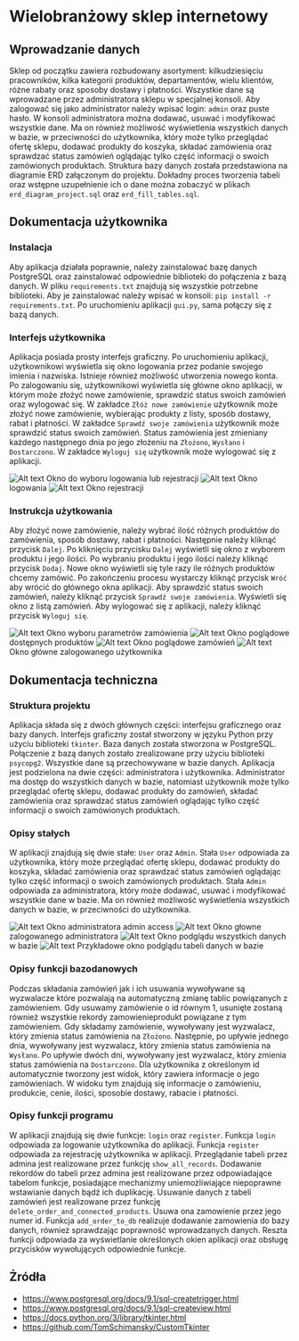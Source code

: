 # Wielobranżowy sklep internetowy

## Wprowadzanie danych

Sklep od początku zawiera rozbudowany asortyment: kilkudziesięciu pracowników, kilka kategorii produktów, departamentów, wielu klientów, różne rabaty oraz sposoby dostawy i płatności. Wszystkie dane są wprowadzane przez administratora sklepu w specjalnej konsoli. Aby zalogować się jako administrator należy wpisać login: `admin` oraz puste hasło. W konsoli administratora można dodawać, usuwać i modyfikować wszystkie dane. Ma on również możliwość wyświetlenia wszystkich danych w bazie, w przeciwności do użytkownika, który może tylko przeglądać ofertę sklepu, dodawać produkty do koszyka, składać zamówienia oraz sprawdzać status zamówień oglądając tylko część informacji o swoich zamówionych produktach. Struktura bazy danych została przedstawiona na diagramie ERD załączonym do projektu. Dokładny proces tworzenia tabeli oraz wstępne uzupełnienie ich o dane można zobaczyć w plikach `erd_diagram_project.sql` oraz `erd_fill_tables.sql`.

## Dokumentacja użytkownika

### Instalacja

Aby aplikacja działała poprawnie, należy zainstalować bazę danych PostgreSQL oraz zainstalować odpowiednie biblioteki do połączenia z bazą danych. W pliku `requirements.txt` znajdują się wszystkie potrzebne biblioteki. Aby je zainstalować należy wpisać w konsoli: `pip install -r requirements.txt`. Po uruchomieniu aplikacji `gui.py`, sama połączy się z bazą danych.

### Interfejs użytkownika

Aplikacja posiada prosty interfejs graficzny. Po uruchomieniu aplikacji, użytkownikowi wyświetla się okno logowania przez podanie swojego imienia i nazwiska. Istnieje również możliwość utworzenia nowego konta. Po zalogowaniu się, użytkownikowi wyświetla się główne okno aplikacji, w którym może złożyć nowe zamówienie, sprawdzić status swoich zamówień oraz wylogować się. W zakładce `Złóż nowe zamówienie` użytkownik może złożyć nowe zamówienie, wybierając produkty z listy, sposób dostawy, rabat i płatności. W zakładce `Sprawdź swoje zamówienia` użytkownik może sprawdzić status swoich zamówień. Status zamówienia jest zmieniany każdego następnego dnia po jego złożeniu na `Złożono`, `Wysłano` i `Dostarczono`. W zakładce `Wyloguj się` użytkownik może wylogować się z aplikacji.

![Alt text](image-1.png)
Okno do wyboru logowania lub rejestracji
![Alt text](image-2.png)
Okno logowania
![Alt text](image-3.png)
Okno rejestracji
### Instrukcja użytkowania

Aby złożyć nowe zamówienie, należy wybrać ilość różnych produktów do zamówienia, sposób dostawy, rabat i płatności. Następnie należy kliknąć przycisk `Dalej`. Po kliknięciu przycisku `Dalej` wyświetli się okno z wyborem produktu i jego ilości. Po wybraniu produktu i jego ilości należy kliknąć przycisk `Dodaj`. Nowe okno wyświetli się tyle razy ile różnych produktów chcemy zamówić. Po zakończeniu procesu wystarczy kliknąć przycisk `Wróć` aby wrócić do głównego okna aplikacji. Aby sprawdzić status swoich zamówień, należy kliknąć przycisk `Sprawdź swoje zamówienia`. Wyświetli się okno z listą zamówień. Aby wylogować się z aplikacji, należy kliknąć przycisk `Wyloguj się`.

![Alt text](image-8.png)
Okno wyboru parametrów zamówienia
![Alt text](image-9.png)
Okno poglądowe dostępnych produktów
![Alt text](image-10.png)
Okno poglądowe zamówień
![Alt text](image-11.png)
Okno główne zalogowanego użytkownika

## Dokumentacja techniczna

### Struktura projektu

Aplikacja składa się z dwóch głównych części: interfejsu graficznego oraz bazy danych. Interfejs graficzny został stworzony w języku Python przy użyciu biblioteki `tkinter`. Baza danych została stworzona w PostgreSQL. Połączenie z bazą danych zostało zrealizowane przy użyciu biblioteki `psycopg2`. Wszystkie dane są przechowywane w bazie danych. Aplikacja jest podzielona na dwie części: administratora i użytkownika. Administrator ma dostęp do wszystkich danych w bazie, natomiast użytkownik może tylko przeglądać ofertę sklepu, dodawać produkty do zamówień, składać zamówienia oraz sprawdzać status zamówień oglądając tylko część informacji o swoich zamówionych produktach.

### Opisy stałych

W aplikacji znajdują się dwie stałe: `User` oraz `Admin`. Stała `User` odpowiada za użytkownika, który może przeglądać ofertę sklepu, dodawać produkty do koszyka, składać zamówienia oraz sprawdzać status zamówień oglądając tylko część informacji o swoich zamówionych produktach. Stała `Admin` odpowiada za administratora, który może dodawać, usuwać i modyfikować wszystkie dane w bazie. Ma on również możliwość wyświetlenia wszystkich danych w bazie, w przeciwności do użytkownika.

![Alt text](image-4.png)
Okno administratora admin access
![Alt text](image-5.png)
Okno głowne zalogowanego administratora
![Alt text](image-6.png)
Okno podglądu wszystkich danych w bazie
![Alt text](image-7.png)
Przykładowe okno podglądu tabeli danych w bazie

### Opisy funkcji bazodanowych

Podczas składania zamówień jak i ich usuwania wywoływane są wyzwalacze które pozwalają na automatyczną zmianę tablic powiązanych z zamówieniem. Gdy usuwamy zamówienie o id równym 1, usunięte zostaną również wszystkie rekordy zamowienieprodukt powiązane z tym zamówieniem. Gdy składamy zamówienie, wywoływany jest wyzwalacz, który zmienia status zamówienia na `Złożono`. Następnie, po upływie jednego dnia, wywoływany jest wyzwalacz, który zmienia status zamówienia na `Wysłano`. Po upływie dwóch dni, wywoływany jest wyzwalacz, który zmienia status zamówienia na `Dostarczono`. Dla użytkownika z określonym id automatycznie tworzony jest widok, który zawiera informacje o jego zamówieniach. W widoku tym znajdują się informacje o zamówieniu, produkcie, cenie, ilości, sposobie dostawy, rabacie i płatności. 

### Opisy funkcji programu

W aplikacji znajdują się dwie funkcje: `login` oraz `register`. Funkcja `login` odpowiada za logowanie użytkownika do aplikacji. Funkcja `register` odpowiada za rejestrację użytkownika w aplikacji. Przeglądanie tabeli przez admina jest realizowane przez funkcję `show_all_records`. Dodawanie rekordów do tabeli przez admina jest realizowane przez odpowiadające tabelom funkcje, posiadające mechanizmy uniemożliwiające niepoprawne wstawianie danych bądź ich duplikację. Usuwanie danych z tabeli zamówień jest realizowane przez funkcję `delete_order_and_connected_products`. Usuwa ona zamowienie przez jego numer id. Funkcja `add_order_to_db` realizuje dodawanie zamowienia do bazy danych, również sprawdzając poprawność wprowadzanych danych. Reszta funkcji odpowiada za wyświetlanie określonych okien aplikacji oraz obsługę przycisków wywołujących odpowiednie funkcje.

## Żródła

- https://www.postgresql.org/docs/9.1/sql-createtrigger.html
- https://www.postgresql.org/docs/9.1/sql-createview.html
- https://docs.python.org/3/library/tkinter.html
- https://github.com/TomSchimansky/CustomTkinter
